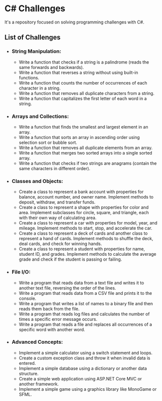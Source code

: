 # C# Challenges
It's a repository focused on solving programming challenges with C#.

## List of Challenges
- ### String Manipulation:
  - Write a function that checks if a string is a palindrome (reads the same forwards and backwards).
  - Write a function that reverses a string without using built-in functions.
  - Write a function that counts the number of occurrences of each character in a string.
  - Write a function that removes all duplicate characters from a string.
  - Write a function that capitalizes the first letter of each word in a string.
- ### Arrays and Collections:
  - Write a function that finds the smallest and largest element in an array.
  - Write a function that sorts an array in ascending order using selection sort or bubble sort.
  - Write a function that removes all duplicate elements from an array.
  - Write a function that merges two sorted arrays into a single sorted array.
  - Write a function that checks if two strings are anagrams (contain the same characters in different order).
- ### Classes and Objects:
  - Create a class to represent a bank account with properties for balance, account number, and owner name. Implement methods to deposit, withdraw, and transfer funds.
  - Create a class to represent a shape with properties for color and area. Implement subclasses for circle, square, and triangle, each with their own way of calculating area.
  - Create a class to represent a car with properties for model, year, and mileage. Implement methods to start, stop, and accelerate the car.
  - Create a class to represent a deck of cards and another class to represent a hand of cards. Implement methods to shuffle the deck, deal cards, and check for winning hands.
  - Create a class to represent a student with properties for name, student ID, and grades. Implement methods to calculate the average grade and check if the student is passing or failing.
- ### File I/O:
  - Write a program that reads data from a text file and writes it to another text file, reversing the order of the lines.
  - Write a program that reads data from a CSV file and prints it to the console.
  - Write a program that writes a list of names to a binary file and then reads them back from the file.
  - Write a program that reads log files and calculates the number of times a specific error message occurs.
  - Write a program that reads a file and replaces all occurrences of a specific word with another word.
- ### Advanced Concepts:
  - Implement a simple calculator using a switch statement and loops.
  - Create a custom exception class and throw it when invalid data is entered.
  - Implement a simple database using a dictionary or another data structure.
  - Create a simple web application using ASP.NET Core MVC or another framework.
  - Implement a simple game using a graphics library like MonoGame or SFML.
